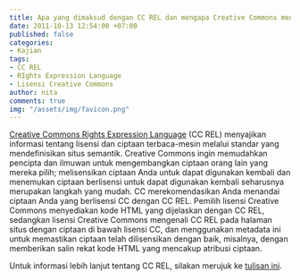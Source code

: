 ```yaml
---
title: Apa yang dimaksud dengan CC REL dan mengapa Creative Commons menyarankannya?
date: 2011-10-13 12:54:00 +07:00
published: false
categories:
- Kajian
tags:
- CC REL
- RIghts Expression Language
- Lisensi Creative Commons
author: nita
comments: true
img: "/assets/img/favicon.png"
---
```


[Creative Commons Rights Expression Language](http://wiki.creativecommons.org/CC_REL) (CC REL) menyajikan informasi tentang lisensi dan ciptaan terbaca-mesin melalui standar yang mendefinisikan situs semantik. Creative Commons ingin memudahkan pencipta dan ilmuwan untuk mengembangkan ciptaan orang lain yang mereka pilih; melisensikan ciptaan Anda untuk dapat digunakan kembali dan menemukan ciptaan berlisensi untuk dapat digunakan kembali seharusnya merupakan langkah yang mudah. CC merekomendasikan Anda menandai ciptaan Anda yang berlisensi CC dengan CC REL. Pemilih lisensi Creative Commons menyediakan kode HTML yang dijelaskan dengan CC REL, sedangkan lisensi Creative Commons mengenali CC REL pada halaman situs dengan ciptaan di bawah lisensi CC, dan menggunakan metadata ini untuk memastikan ciptaan telah dilisensikan dengan baik, misalnya, dengan memberikan salin rekat kode HTML yang mencakup atribusi ciptaan.

Untuk informasi lebih lanjut tentang CC REL, silakan merujuk ke [tulisan ini](http://wiki.creativecommons.org/images/d/d6/Ccrel-1.0.pdf).
